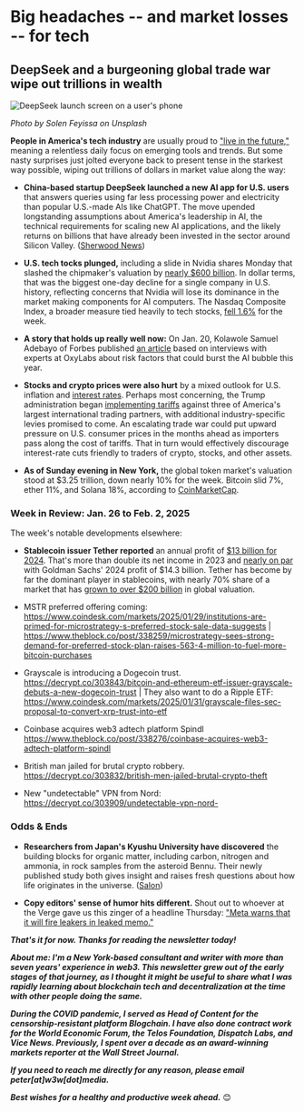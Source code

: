 # Big headaches -- and market losses -- for tech
## DeepSeek and a burgeoning global trade war wipe out trillions in wealth

![DeepSeek launch screen on a user's phone](https://images.unsplash.com/photo-1738107450310-8235c3d7d61b?q=80&w=3570&auto=format&fit=crop&ixlib=rb-4.0.3&ixid=M3wxMjA3fDB8MHxwaG90by1wYWdlfHx8fGVufDB8fHx8fA%3D%3D)

*Photo by Solen Feyissa on Unsplash*

**People in America's tech industry** are usually proud to ["live in the future,"](https://about.fb.com/news/2023/12/metas-2023-progress-in-ai-and-mixed-reality/) meaning a relentless daily focus on emerging tools and trends. But some nasty surprises just jolted everyone back to present tense in the starkest way possible, wiping out trillions of dollars in market value along the way:

- **China-based startup DeepSeek launched a new AI app for U.S. users** that answers queries using far less processing power and electricity than popular U.S.-made AIs like ChatGPT. The move upended longstanding assumptions about America's leadership in AI, the technical requirements for scaling new AI applications, and the likely returns on billions that have already been invested in the sector around Silicon Valley. ([Sherwood News](https://sherwood.news/markets/quick-and-dirty-timeline-of-markets-deepseek-freak/))

- **U.S. tech tocks plunged,** including a slide in Nvidia shares Monday that slashed the chipmaker's valuation by [nearly $600 billion](https://www.cnbc.com/2025/01/27/nvidia-sheds-almost-600-billion-in-market-cap-biggest-drop-ever.html). In dollar terms, that was the biggest one-day decline for a single company in U.S. history, reflecting concerns that Nvidia will lose its dominance in the market making components for AI computers. The Nasdaq Composite Index, a broader measure tied heavily to tech stocks, [fell 1.6%](https://www.nbcwashington.com/news/business/money-report/sp-500-futures-are-little-changed-as-investors-parse-apple-earnings-await-inflation-data-live-updates/3831300/) for the week. 

- **A story that holds up really well now:** On Jan. 20, Kolawole Samuel Adebayo of Forbes published [an article](https://www.forbes.com/sites/kolawolesamueladebayo/2025/01/20/experts-predict-the-bubble-may-burst-for-ai-in-2025/) based on interviews with experts at OxyLabs about risk factors that could burst the AI bubble this year.

- **Stocks and crypto prices were also hurt** by a mixed outlook for U.S. inflation and [interest rates](https://www.coindesk.com/markets/2025/01/28/fed-holds-rates-steady-takes-note-of-elevated-inflation). Perhaps most concerning, the Trump administration began [implementing tariffs](https://www.wsj.com/politics/elections/trump-says-tariffs-are-coming-on-computer-chips-steel-and-more-cef9974c?st=Q7Uc7p&reflink=desktopwebshare_permalink) against three of America's largest international trading partners, with additional industry-specific levies promised to come. An escalating trade war could put upward pressure on U.S. consumer prices in the months ahead as importers pass along the cost of tariffs. That in turn would effectively discourage interest-rate cuts friendly to traders of crypto, stocks, and other assets.

- **As of Sunday evening in New York,** the global token market's valuation stood at $3.25 trillion, down nearly 10% for the week. Bitcoin slid 7%, ether 11%, and Solana 18%, according to [CoinMarketCap](https://coinmarketcap.com/). 

### Week in Review: Jan. 26 to Feb. 2, 2025

The week's notable developments elsewhere:

- **Stablecoin issuer Tether reported** an annual profit of [$13 billion for 2024](https://www.theblock.co/post/338275/tether-reports-13-billion-in-yearly-net-profits-for-2024). That's more than double its net income in 2023 and [nearly on par](https://decrypt.co/303882/tether-record-shattering-profits-bitcoin-usdt) with Goldman Sachs' 2024 profit of $14.3 billion. Tether has become by far the dominant player in stablecoins, with nearly 70% share of a market that has [grown to over $200 billion](https://www.coindesk.com/markets/2025/01/31/stablecoin-market-surges-past-usd200b-signaling-potential-crypto-price-upswing) in global valuation.
  
- MSTR preferred offering coming: https://www.coindesk.com/markets/2025/01/29/institutions-are-primed-for-microstrategy-s-preferred-stock-sale-data-suggests | https://www.theblock.co/post/338259/microstrategy-sees-strong-demand-for-preferred-stock-plan-raises-563-4-million-to-fuel-more-bitcoin-purchases

- Grayscale is introducing a Dogecoin trust. https://decrypt.co/303843/bitcoin-and-ethereum-etf-issuer-grayscale-debuts-a-new-dogecoin-trust | They also want to do a Ripple ETF: https://www.coindesk.com/markets/2025/01/31/grayscale-files-sec-proposal-to-convert-xrp-trust-into-etf

- Coinbase acquires web3 adtech platform Spindl https://www.theblock.co/post/338276/coinbase-acquires-web3-adtech-platform-spindl

- British man jailed for brutal crypto robbery. https://decrypt.co/303832/british-men-jailed-brutal-crypto-theft

- New "undetectable" VPN from Nord: https://decrypt.co/303909/undetectable-vpn-nord-

### Odds & Ends

- **Researchers from Japan's Kyushu University have discovered** the building blocks for organic matter, including carbon, nitrogen and ammonia, in rock samples from the asteroid Bennu. Their newly published study both gives insight and raises fresh questions about how life originates in the universe. ([Salon](https://www.salon.com/2025/01/30/building-blocks-of-life-discovered-on-asteroid-bennu/))

- **Copy editors' sense of humor hits different.** Shout out to whoever at the Verge gave us this zinger of a headline Thursday: ["Meta warns that it will fire leakers in leaked memo."](https://www.theverge.com/meta/603812/meta-warns-leakers-leaked-memo)

_**That's it for now. Thanks for reading the newsletter today!**_

_**About me: I'm a New York-based consultant and writer with more than seven years' experience in web3. This newsletter grew out of the early stages of that journey, as I thought it might be useful to share what I was rapidly learning about blockchain tech and decentralization at the time with other people doing the same.**_

 _**During the COVID pandemic, I served as Head of Content for the censorship-resistant platform Blogchain. I have also done contract work for the World Economic Forum, the Telos Foundation, Dispatch Labs, and Vice News. Previously, I spent over a decade as an award-winning markets reporter at the Wall Street Journal.**_

 _**If you need to reach me directly for any reason, please email peter[at]w3w[dot]media.**_

 _**Best wishes for a healthy and productive week ahead.**_ 😊

 <!--

 Cutting room floor...

 - Einhorn investor note lamenting bull cycle: https://www.cnbc.com/2025/01/21/david-einhorn-says-we-have-reached-the-fartcoin-stage-of-the-market-cycle.html

 - Some redittors are banning X/Twitter links from their subreddits in response to Musk's post-inauguration Nazi salute. https://slate.com/technology/2025/01/reddit-bans-x-links-elon-musk-nazi-salute.html

 - Google Maps is going to change the name of the body of water between Texas and Florida to the Gulf of America. https://www.cnbc.com/2025/01/27/google-maps-to-show-gulf-of-america-after-government-updates.html

 - Tesla AI talk annoys wall street: https://www.theverge.com/tesla/603393/tesla-car-company-elon-musk-ai-earnings

 ### Community

 - https://unpromptedthoughts.substack.com/p/yes-we-really-do-need-another-ai | Shout out Barry's new Substack + add to your Substack recommendations for new subscribers.

 <!-- People's bid for TikTok: https://www.projectliberty.io/peoples-bid-for-tiktok/ | Sheila Warren hired as CEO

 - Cops misusing facial recognition https://www.washingtonpost.com/business/interactive/2025/police-artificial-intelligence-facial-recognition/

 - The late John McAfee's Twitter/X account is being used to promote a Solana-based crypto project. https://decrypt.co/302398/john-mcafees-twitter-promoting-solana-ai-token

 -->

